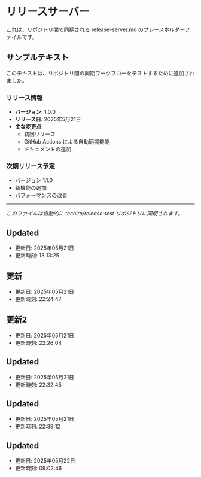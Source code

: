 # リリースサーバー

これは、リポジトリ間で同期される release-server.md のプレースホルダーファイルです。

## サンプルテキスト

このテキストは、リポジトリ間の同期ワークフローをテストするために追加されました。

### リリース情報

- **バージョン**: 1.0.0
- **リリース日**: 2025年5月21日
- **主な変更点**:
  - 初回リリース
  - GitHub Actions による自動同期機能
  - ドキュメントの追加

### 次期リリース予定

- バージョン 1.1.0
- 新機能の追加
- パフォーマンスの改善

---

*このファイルは自動的に techiro/release-test リポジトリに同期されます。*
## Updated
- 更新日: 2025年05月21日
- 更新時刻: 13:13:25

## 更新
- 更新日: 2025年05月21日
- 更新時刻: 22:24:47

## 更新2
- 更新日: 2025年05月21日
- 更新時刻: 22:26:04

## Updated
- 更新日: 2025年05月21日
- 更新時刻: 22:32:45

## Updated
- 更新日: 2025年05月21日
- 更新時刻: 22:39:12

## Updated
- 更新日: 2025年05月22日
- 更新時刻: 09:02:46
